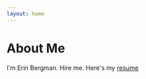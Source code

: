 ```yaml
---
layout: home
---
```


[ResumeLink]:assets/resumes/resume.pdf

# About Me
I'm Erin Bergman. Hire me. Here's my [resume][ResumeLink]
